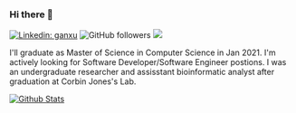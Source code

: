 ### Hi there 👋

[![Linkedin: ganxu](https://img.shields.io/badge/-luptior-blue?style=flat-square&logo=Linkedin&logoColor=white&link=https://www.linkedin.com/in/ganxu/)](https://www.linkedin.com/in/ganxu/)
![GitHub followers](https://img.shields.io/github/followers/luptior?label=Follow&style=social)
![](https://visitor-badge.glitch.me/badge?page_id=luptior.luptior)

I'll graduate as Master of Science in Computer Science in Jan 2021. I'm actively looking for Software Developer/Software Engineer postions. I was an undergraduate researcher and assisstant bioinformatic analyst after graduation at Corbin Jones's Lab.



<!--


**luptior/luptior** is a ✨ _special_ ✨ repository because its `README.md` (this file) appears on your GitHub profile.
Here are some ideas to get you started:

- 🔭 I’m currently working on ...
- 🌱 I’m currently learning ...
- 👯 I’m looking to collaborate on ...
- 🤔 I’m looking for help with ...
- 💬 Ask me about ...
- 📫 How to reach me: ...
- 😄 Pronouns: ...
- ⚡ Fun fact: ...
-->


[![Github Stats](https://github-readme-stats.vercel.app/api?username=luptior)](https://github.com/anuraghazra/github-readme-stats)
